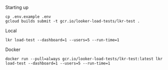 

Starting up
```
cp .env.example .env
gcloud builds submit -t gcr.io/looker-load-tests/lkr-test .

```

Local
```
lkr load-test --dashboard=1 --users=5 --run-time=1
```

Docker
```
docker run --pull=always gcr.io/looker-load-tests/lkr-test:latest lkr load-test --dashboard=1 --users=5 --run-time=1
```


